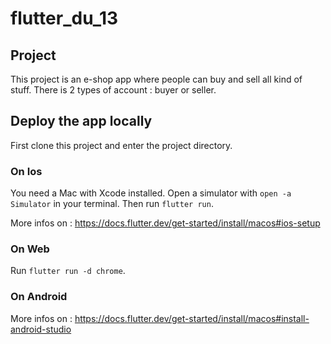 # flutter_du_13

## Project

This project is an e-shop app where people can buy and sell all kind of stuff. There is 2 types of account : buyer or seller.

## Deploy the app locally

First clone this project and enter the project directory.

### On Ios

You need a Mac with Xcode installed.
Open a simulator with `open -a Simulator` in your terminal.
Then run `flutter run`.

More infos on : https://docs.flutter.dev/get-started/install/macos#ios-setup

### On Web

Run `flutter run -d chrome`.

### On Android

More infos on : https://docs.flutter.dev/get-started/install/macos#install-android-studio
